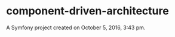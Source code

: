 component-driven-architecture
=============================

A Symfony project created on October 5, 2016, 3:43 pm.
